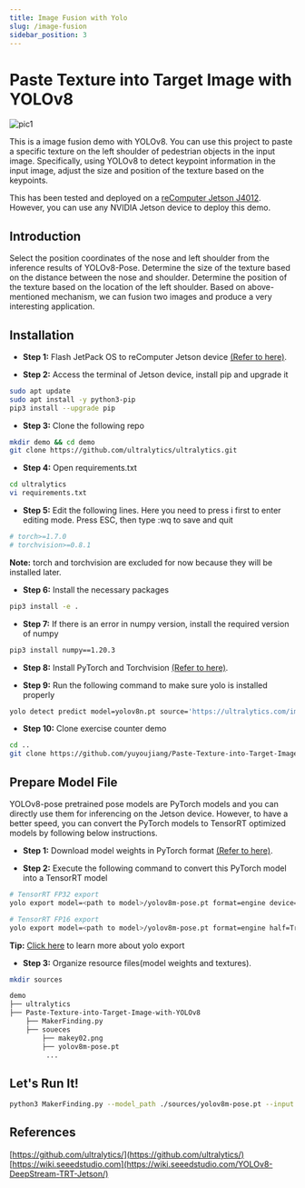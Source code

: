 ```yaml
---
title: Image Fusion with Yolo
slug: /image-fusion
sidebar_position: 3
---
```


# Paste Texture into Target Image with YOLOv8


![pic1](/img/cover/cover-image-fusion.gif)


This is a image fusion demo with YOLOv8. 
You can use this project to paste a specific texture on the left shoulder of pedestrian objects in the input image. 
Specifically, using YOLOv8 to detect keypoint information in the input image, adjust the size and position of the texture based on the keypoints.

This has been tested and deployed on a [reComputer Jetson J4012](https://www.seeedstudio.com/reComputer-J4012-p-5586.html). 
However, you can use any NVIDIA Jetson device to deploy this demo.

## Introduction

Select the position coordinates of the nose and left shoulder from the inference results of YOLOv8-Pose. 
Determine the size of the texture based on the distance between the nose and shoulder. 
Determine the position of the texture based on the location of the left shoulder. 
Based on above-mentioned mechanism, we can fusion two images and produce a very interesting application.

## Installation

- **Step 1:** Flash JetPack OS to reComputer Jetson device [(Refer to here)](https://wiki.seeedstudio.com/reComputer_J4012_Flash_Jetpack/).

- **Step 2:** Access the terminal of Jetson device, install pip and upgrade it

```sh
sudo apt update
sudo apt install -y python3-pip
pip3 install --upgrade pip
```

- **Step 3:** Clone the following repo

```sh
mkdir demo && cd demo
git clone https://github.com/ultralytics/ultralytics.git
```

- **Step 4:** Open requirements.txt

```sh
cd ultralytics
vi requirements.txt
```

- **Step 5:** Edit the following lines. Here you need to press i first to enter editing mode. Press ESC, then type :wq to save and quit

```sh
# torch>=1.7.0
# torchvision>=0.8.1
```

**Note:** torch and torchvision are excluded for now because they will be installed later.

- **Step 6:** Install the necessary packages

```sh
pip3 install -e .
```

- **Step 7:** If there is an error in numpy version, install the required version of numpy

```sh
pip3 install numpy==1.20.3
```

- **Step 8:** Install PyTorch and Torchvision [(Refer to here)](https://wiki.seeedstudio.com/YOLOv8-DeepStream-TRT-Jetson/#install-pytorch-and-torchvision).

- **Step 9:** Run the following command to make sure yolo is installed properly

```sh
yolo detect predict model=yolov8n.pt source='https://ultralytics.com/images/bus.jpg' 
```

- **Step 10:** Clone exercise counter demo

```sh
cd ..
git clone https://github.com/yuyoujiang/Paste-Texture-into-Target-Image-with-YOLOv8.git
```

## Prepare Model File

YOLOv8-pose pretrained pose models are PyTorch models and you can directly use them for inferencing on the Jetson device. However, to have a better speed, you can convert the PyTorch models to TensorRT optimized models by following below instructions.

- **Step 1:** Download model weights in PyTorch format [(Refer to here)](https://docs.ultralytics.com/tasks/pose/#models).

- **Step 2:** Execute the following command to convert this PyTorch model into a TensorRT model 

```sh
# TensorRT FP32 export
yolo export model=<path to model>/yolov8m-pose.pt format=engine device=0

# TensorRT FP16 export
yolo export model=<path to model>/yolov8m-pose.pt format=engine half=True device=0
```

**Tip:** [Click here](https://docs.ultralytics.com/modes/export) to learn more about yolo export 

- **Step 3:** Organize resource files(model weights and textures).
```sh
mkdir sources

demo
├── ultralytics
├── Paste-Texture-into-Target-Image-with-YOLOv8
    ├── MakerFinding.py
    ├── soueces
        ├── makey02.png
        ├── yolov8m-pose.pt
         ... 
```

## Let's Run It!

```sh
python3 MakerFinding.py --model_path ./sources/yolov8m-pose.pt --input 0 --texture_path ./sources/makey02.png
```

## References

[https://github.com/ultralytics/](https://github.com/ultralytics/)  
[https://wiki.seeedstudio.com](https://wiki.seeedstudio.com/YOLOv8-DeepStream-TRT-Jetson/)
